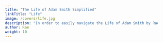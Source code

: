 ```yaml
---
title: "The Life of Adam Smith Simplified"
linkTitle: "Life"
image: /covers/life.jpg
description: "In order to easily navigate the Life of Adam Smith by Rae, we've simplified it according to bullet-style writing"
author: Rae
weight: 10
---
```



<!-- Introduction

Chapter 1=  Early Days at Kirkcaldy

Chapter 2=  Restraints on foreign imports which can be produced at home (Invisible Hand)

Chapter 3=  Extraordinary Restraints on Importation

Chapter 4=  Drawbacks

Chapter 5=  Bounties

Appendix

Chapter 6=  Treaties Of Commerce
- Coinage

Chapter 7=  Colonies
- Part 1=  The Motives For Establishing New Colonies

- Part 2=  Causes Of The Prosperity Of New Colonies
  - English colonies
  - Enumerated commodities
  - Economic Democracy

- Part 3=  The Advantages Europe Derived From The Discovery Of America and a Passage To The East Indies
  - The Act of Navigation
  - Monopoly effects
  - Monopoly effects on the nation
  - Effects of Monopoly on a nation
  - Representation and Assemblies
  - Economic Karma

Chapter 8=  Conclusion on the Mercantile System
  - Export Prohibitions
  - Consumption Motive

Chapter 9=  Agricultural Systems
  - Economic systems which Represent The Produce Of Land As The Principal Source Of national Wealth
  - The Unproductive class
  - Errors of the Physiocrats
  - Foreign Economic Systems
 -->